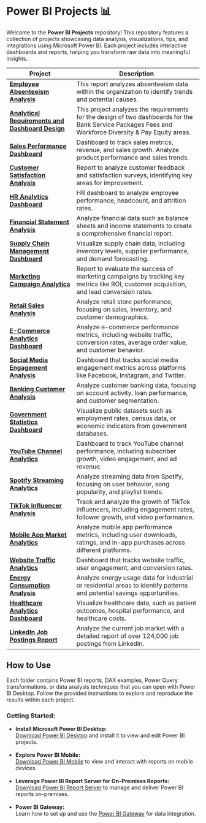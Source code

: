 # Power BI Projects 📊

<p>
Welcome to the <strong> Power BI Projects</strong> repository! This repository features a collection of projects showcasing data analysis, visualizations, tips, and integrations using Microsoft Power BI. Each project includes interactive dashboards and reports, helping you transform raw data into meaningful insights.
</p>

<table>
  <thead>
    <tr>
      <th>Project</th>
      <th>Description</th>
    </tr>
  </thead>
  <tbody>
    <tr>
      <td><a href="Absenteeism_Analysis_Report"><strong>Employee Absenteeism Analysis</strong></a></td>
      <td>This report analyzes absenteeism data within the organization to identify trends and potential causes.</td>
    </tr>
     <tr>
      <td><a href="Analytical_Requirements"><strong>Analytical Requirements and Dashboard Design</strong></a></td>
      <td>This project analyzes the requirements for the design of two dashboards for the Bank Service Packages Fees and Workforce Diversity & Pay Equity areas.</td>
    </tr>
    <tr>
      <td><a href="Sales_Performance_Dashboard"><strong>Sales Performance Dashboard</strong></a></td>
      <td>Dashboard to track sales metrics, revenue, and sales growth. Analyze product performance and sales trends.</td>
    </tr>
    <tr>
      <td><a href="Customer_Satisfaction_Analysis"><strong>Customer Satisfaction Analysis</strong></a></td>
      <td>Report to analyze customer feedback and satisfaction surveys, identifying key areas for improvement.</td>
    </tr>
    <tr>
      <td><a href="HR_Analytics_Dashboard"><strong>HR Analytics Dashboard</strong></a></td>
      <td>HR dashboard to analyze employee performance, headcount, and attrition rates.</td>
    </tr>
    <tr>
      <td><a href="Financial_Statement_Analysis"><strong>Financial Statement Analysis</strong></a></td>
      <td>Analyze financial data such as balance sheets and income statements to create a comprehensive financial report.</td>
    </tr>
    <tr>
      <td><a href="Supply_Chain_Management_Dashboard"><strong>Supply Chain Management Dashboard</strong></a></td>
      <td>Visualize supply chain data, including inventory levels, supplier performance, and demand forecasting.</td>
    </tr>
    <tr>
      <td><a href="Marketing_Campaign_Analytics"><strong>Marketing Campaign Analytics</strong></a></td>
      <td>Report to evaluate the success of marketing campaigns by tracking key metrics like ROI, customer acquisition, and lead conversion rates.</td>
    </tr>
    <tr>
      <td><a href="Retail_Sales_Analysis"><strong>Retail Sales Analysis</strong></a></td>
      <td>Analyze retail store performance, focusing on sales, inventory, and customer demographics.</td>
    </tr>
    <tr>
      <td><a href="Ecommerce_Analytics"><strong>E-Commerce Analytics Dashboard</strong></a></td>
      <td>Analyze e-commerce performance metrics, including website traffic, conversion rates, average order value, and customer behavior.</td>
    </tr>
    <tr>
      <td><a href="Social_Media_Engagement_Analysis"><strong>Social Media Engagement Analysis</strong></a></td>
      <td>Dashboard that tracks social media engagement metrics across platforms like Facebook, Instagram, and Twitter.</td>
    </tr>
    <tr>
      <td><a href="Banking_Customer_Analysis"><strong>Banking Customer Analysis</strong></a></td>
      <td>Analyze customer banking data, focusing on account activity, loan performance, and customer segmentation.</td>
    </tr>
    <tr>
      <td><a href="Government_Statistics_Dashboard"><strong>Government Statistics Dashboard</strong></a></td>
      <td>Visualize public datasets such as employment rates, census data, or economic indicators from government databases.</td>
    </tr>
    <tr>
      <td><a href="Youtube_Channel_Analysis"><strong>YouTube Channel Analytics</strong></a></td>
      <td>Dashboard to track YouTube channel performance, including subscriber growth, video engagement, and ad revenue.</td>
    </tr>
    <tr>
      <td><a href="Spotify_Streaming_Analysis"><strong>Spotify Streaming Analytics</strong></a></td>
      <td>Analyze streaming data from Spotify, focusing on user behavior, song popularity, and playlist trends.</td>
    </tr>
    <tr>
      <td><a href="TikTok_Influencer_Analysis"><strong>TikTok Influencer Analysis</strong></a></td>
      <td>Track and analyze the growth of TikTok influencers, including engagement rates, follower growth, and video performance.</td>
    </tr>
    <tr>
      <td><a href="Mobile_App_Market_Analytics"><strong>Mobile App Market Analytics</strong></a></td>
      <td>Analyze mobile app performance metrics, including user downloads, ratings, and in-app purchases across different platforms.</td>
    </tr>
    <tr>
      <td><a href="Website_Traffic_Analytics"><strong>Website Traffic Analytics</strong></a></td>
      <td>Dashboard that tracks website traffic, user engagement, and conversion rates.</td>
    </tr>
    <tr>
      <td><a href="Energy_Consumption_Analysis"><strong>Energy Consumption Analysis</strong></a></td>
      <td>Analyze energy usage data for industrial or residential areas to identify patterns and potential savings opportunities.</td>
    </tr>
    <tr>
      <td><a href="Healthcare_Analytics_Dashboard"><strong>Healthcare Analytics Dashboard</strong></a></td>
      <td>Visualize healthcare data, such as patient outcomes, hospital performance, and healthcare costs.</td>
    </tr>
    <tr>
      <td><a href="LinkedIn_Job_Postings_Report"><strong>LinkedIn Job Postings Report</strong></a></td>
      <td>Analyze the current job market with a detailed report of over 124,000 job postings from LinkedIn.</td>
    </tr>
  </tbody>
</table>

<h2>How to Use</h2>
<p>
Each folder contains Power BI reports, DAX examples, Power Query transformations, or data analysis techniques that you can open with Power BI Desktop. Follow the provided instructions to explore and reproduce the results within each project.
</p>

<h3>Getting Started:</h3>
<ul>
    <li>
        <strong>Install Microsoft Power BI Desktop:</strong><br>
        <a href="https://powerbi.microsoft.com/en-us/desktop/" target="_blank">Download Power BI Desktop</a> and install it to view and edit Power BI projects.
    </li>
    <br>
    <li>
        <strong>Explore Power BI Mobile:</strong><br>
        <a href="https://powerbi.microsoft.com/en-us/mobile/" target="_blank">Download Power BI Mobile</a> to view and interact with reports on mobile devices.
    </li>
    <br>
    <li>
        <strong>Leverage Power BI Report Server for On-Premises Reports:</strong><br>
        <a href="https://powerbi.microsoft.com/en-us/report-server/" target="_blank">Download Power BI Report Server</a> to manage and deliver Power BI reports on-premises.
    </li>
    <br>
    <li>
        <strong>Power BI Gateway:</strong><br>
        Learn how to set up and use the <a href="https://docs.microsoft.com/en-us/power-bi/connect-data/service-gateway-onprem" target="_blank">Power BI Gateway</a> for data integration.
    </li>
</ul>
